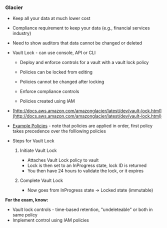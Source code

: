 ### Glacier

* Keep all your data at much lower cost

* Compliance requirement to keep your data (e.g., financial services industry)

* Need to show auditors that data cannot be changed or deleted

* Vault Lock - can use console, API or CLI

    * Deploy and enforce controls for a vault with a vault lock policy

    * Policies can be locked from editing

    * Policies cannot be changed after locking

    * Enforce compliance controls

    * Policies created using IAM

* [http://docs.aws.amazon.com/amazonglacier/latest/dev/vault-lock.html](http://docs.aws.amazon.com/amazonglacier/latest/dev/vault-lock.html)

* [Example Policies](http://docs.aws.amazon.com/amazonglacier/latest/dev/vault-lock-policy.html) - note that policies are applied in order, first policy takes precedence over the folllowing policies

* Steps for Vault Lock

    1. Initiate Vault Lock

        * Attaches Vault Lock policy to vault
        * Lock is then set to an InProgress state, lock ID is returned
        * You then have 24 hours to validate the lock, or it expires

    2. Complete Vault Lock

        * Now goes from InProgress state → Locked state (immutable)

**For the exam, know:**

* Vault lock controls - time-based retention, "undeleteable" or both in same policy
* Implement control using IAM policies
